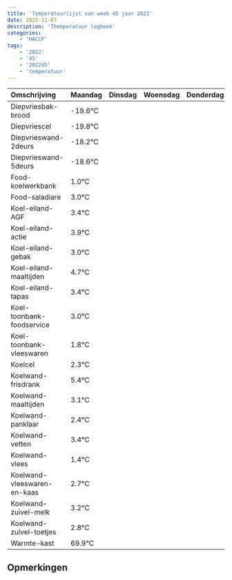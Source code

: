 ```yaml
---
title: 'Temperatuurlijst van week 45 jaar 2022'
date: 2022-11-07
description: 'Themperatuur logboek'
categories:
    - 'HACCP'
tags:
    - '2022'
    - '45'
    - '202245'
    - 'temperatuur'
---
```

|Omschrijving|Maandag|Dinsdag|Woensdag|Donderdag|Vrijdag|Zaterdag|Zondag|
|:---|:---|:---|:---|:---|:---|:---|:---|
|Diepvriesbak-brood|-19.6°C| | | | | | |
|Diepvriescel|-19.8°C| | | | | | |
|Diepvrieswand-2deurs|-18.2°C| | | | | | |
|Diepvrieswand-5deurs|-18.6°C| | | | | | |
|Food-koelwerkbank|1.0°C| | | | | | |
|Food-saladiare|3.0°C| | | | | | |
|Koel-eiland-AGF|3.4°C| | | | | | |
|Koel-eiland-actie|3.9°C| | | | | | |
|Koel-eiland-gebak|3.0°C| | | | | | |
|Koel-eiland-maaltijden|4.7°C| | | | | | |
|Koel-eiland-tapas|3.4°C| | | | | | |
|Koel-toonbank-foodservice|3.0°C| | | | | | |
|Koel-toonbank-vleeswaren|1.8°C| | | | | | |
|Koelcel|2.3°C| | | | | | |
|Koelwand-frisdrank|5.4°C| | | | | | |
|Koelwand-maaltijden|3.1°C| | | | | | |
|Koelwand-panklaar|2.4°C| | | | | | |
|Koelwand-vetten|3.4°C| | | | | | |
|Koelwand-vlees|1.4°C| | | | | | |
|Koelwand-vleeswaren-en-kaas|2.7°C| | | | | | |
|Koelwand-zuivel-melk|3.2°C| | | | | | |
|Koelwand-zuivel-toetjes|2.8°C| | | | | | |
|Warmte-kast|69.9°C| | | | | | |

## Opmerkingen


